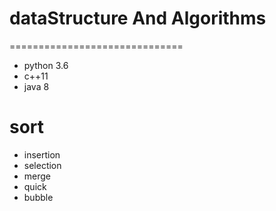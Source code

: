 # dataStructure And Algorithms
==============================

* python 3.6
* c++11
* java 8

sort
====
* insertion
* selection
* merge
* quick
* bubble